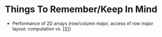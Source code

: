 # Things To Remember/Keep In Mind

* Performance of 2D arrays (row/column major, access of row major layout: computation vs. [][])
